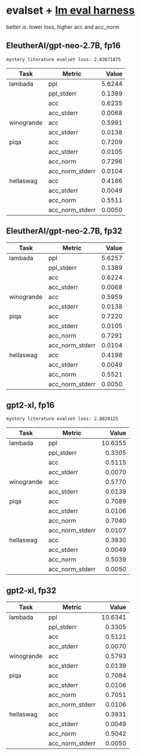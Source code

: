 # evalset + [lm eval harness](https://github.com/EleutherAI/lm-evaluation-harness/)

better is: lower loss, higher acc and acc_norm

## EleutherAI/gpt-neo-2.7B, fp16
```
mystery literature evalset loss: 2.63671875
```

|   Task   |    Metric     |Value |
|----------|---------------|-----:|
|lambada   |ppl            |5.6244|
|          |ppl_stderr     |0.1389|
|          |acc            |0.6235|
|          |acc_stderr     |0.0068|
|winogrande|acc            |0.5991|
|          |acc_stderr     |0.0138|
|piqa      |acc            |0.7209|
|          |acc_stderr     |0.0105|
|          |acc_norm       |0.7296|
|          |acc_norm_stderr|0.0104|
|hellaswag |acc            |0.4186|
|          |acc_stderr     |0.0049|
|          |acc_norm       |0.5511|
|          |acc_norm_stderr|0.0050|

## EleutherAI/gpt-neo-2.7B, fp32

|   Task   |    Metric     | Value |
|----------|---------------|------:|
|lambada   |ppl            |5.6257|
|          |ppl_stderr     |0.1389|
|          |acc            |0.6224|
|          |acc_stderr     |0.0068|
|winogrande|acc            |0.5959|
|          |acc_stderr     |0.0138|
|piqa      |acc            |0.7220|
|          |acc_stderr     |0.0105|
|          |acc_norm       |0.7291|
|          |acc_norm_stderr|0.0104|
|hellaswag |acc            |0.4198|
|          |acc_stderr     |0.0049|
|          |acc_norm       |0.5521|
|          |acc_norm_stderr|0.0050|

## gpt2-xl, fp16
```
mystery literature evalset loss: 2.8828125
```

|   Task   |    Metric     | Value |
|----------|---------------|------:|
|lambada   |ppl            |10.6355|
|          |ppl_stderr     | 0.3305|
|          |acc            | 0.5115|
|          |acc_stderr     | 0.0070|
|winogrande|acc            | 0.5770|
|          |acc_stderr     | 0.0139|
|piqa      |acc            | 0.7089|
|          |acc_stderr     | 0.0106|
|          |acc_norm       | 0.7040|
|          |acc_norm_stderr| 0.0107|
|hellaswag |acc            | 0.3930|
|          |acc_stderr     | 0.0049|
|          |acc_norm       | 0.5039|
|          |acc_norm_stderr| 0.0050|

## gpt2-xl, fp32

|   Task   |    Metric     | Value |
|----------|---------------|------:|
|lambada   |ppl            |10.6341|
|          |ppl_stderr     | 0.3305|
|          |acc            | 0.5121|
|          |acc_stderr     | 0.0070|
|winogrande|acc            | 0.5793|
|          |acc_stderr     | 0.0139|
|piqa      |acc            | 0.7084|
|          |acc_stderr     | 0.0106|
|          |acc_norm       | 0.7051|
|          |acc_norm_stderr| 0.0106|
|hellaswag |acc            | 0.3931|
|          |acc_stderr     | 0.0049|
|          |acc_norm       | 0.5042|
|          |acc_norm_stderr| 0.0050|
